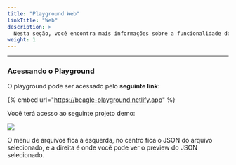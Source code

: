 ```yaml
---
title: "Playground Web"
linkTitle: "Web"
description: >
  Nesta seção, você encontra mais informações sobre a funcionalidade do Playground para web.
weight: 1
---
```


---

### Acessando o **Playground**

O playground pode ser acessado pelo **seguinte link**:

{% embed url="https://beagle-playground.netlify.app" %}

Você terá acesso ao seguinte projeto demo:

![](../../.gitbook/assets/image%20%2827%29.png)

O menu de arquivos fica à esquerda, no centro fica o JSON do arquivo selecionado, e a direita é onde você pode ver o preview do JSON selecionado.
